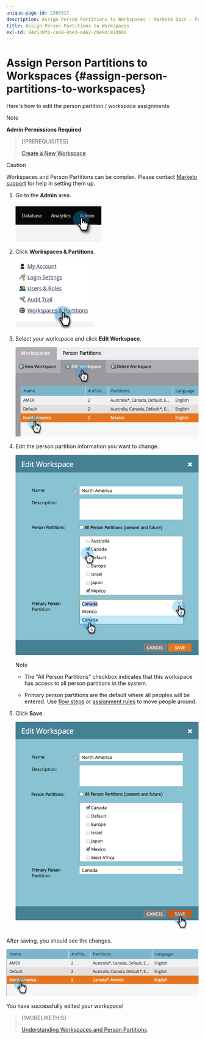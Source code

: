 ```yaml
---
unique-page-id: 2360317
description: Assign Person Partitions to Workspaces - Marketo Docs - Product Documentation
title: Assign Person Partitions to Workspaces
exl-id: 84c539f0-ca68-4be3-a462-cbe9d191dbb6
---
```

# Assign Person Partitions to Workspaces {#assign-person-partitions-to-workspaces}

Here's how to edit the person partition / workspace assignments:

>[!NOTE]
>
>**Admin Permissions Required**

>[!PREREQUISITES]
>
>[Create a New Workspace](/help/marketo/product-docs/administration/workspaces-and-person-partitions/create-a-new-workspace.md)

>[!CAUTION]
>
>Workspaces and Person Partitions can be complex. Please contact  [Marketo support](https://nation.marketo.com/t5/Support/ct-p/Support) for help in setting them up.

1. Go to the **Admin** area. 

   ![](assets/assign-person-partitions-to-workspaces-1.png)

1. Click **Workspaces & Partitions**.

   ![](assets/assign-person-partitions-to-workspaces-2.png)

1. Select your workspace and click **Edit Workspace**.

   ![](assets/assign-person-partitions-to-workspaces-3.png)

1. Edit the person partition information you want to change.

   ![](assets/assign-person-partitions-to-workspaces-4.png)

   >[!NOTE]
   >
   >* The "All Person Partitions" checkbox indicates that this workspace has access to all person partitions in the system.
   >
   >* Primary person partitions are the default where all peoples will be entered. Use [flow steps](/help/marketo/product-docs/core-marketo-concepts/smart-campaigns/flow-actions/use-add-choice-in-a-flow-step.md) or [assignment rules](/help/marketo/product-docs/administration/workspaces-and-person-partitions/assigning-person-partitions-with-assignment-rules.md) to move people around.

1. Click **Save**.

   ![](assets/assign-person-partitions-to-workspaces-5.png)

After saving, you should see the changes.

   ![](assets/assign-person-partitions-to-workspaces-6.png)

You have successfully edited your workspace!

>[!MORELIKETHIS]
>
>[Understanding Workspaces and Person Partitions](/help/marketo/product-docs/administration/workspaces-and-person-partitions/understanding-workspaces-and-person-partitions.md).
